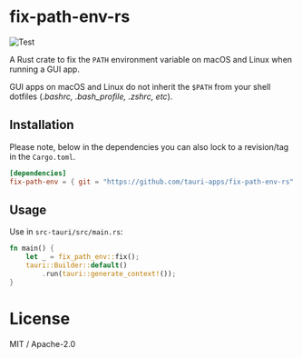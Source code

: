 # fix-path-env-rs
![Test](https://github.com/tauri-apps/fix-path-env-rs/workflows/Test/badge.svg)

A Rust crate to fix the `PATH` environment variable on macOS and Linux when running a GUI app.

GUI apps on macOS and Linux do not inherit the `$PATH` from your shell dotfiles (*.bashrc, .bash_profile, .zshrc, etc*).

## Installation
Please note, below in the dependencies you can also lock to a revision/tag in the `Cargo.toml`.
```toml
[dependencies]
fix-path-env = { git = "https://github.com/tauri-apps/fix-path-env-rs" }
```

## Usage
Use in `src-tauri/src/main.rs`:
```rust
fn main() {
    let _ = fix_path_env::fix();
    tauri::Builder::default()
        .run(tauri::generate_context!());
}
```

# License
MIT / Apache-2.0
